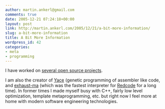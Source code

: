 ```yaml
---
author: martin.ankerl@gmail.com
comments: true
date: 2005-12-21 07:24:18+00:00
layout: post
link: http://martin.ankerl.com/2005/12/21/a-bit-more-information/
slug: a-bit-more-information
title: A Bit More Information
wordpress_id: 42
categories:
- meta
- programming
---
```



	

I have worked on [several open source projects](http://raa.ruby-lang.org/owner.rhtml?id=1550).  

I am also the creator of [Yace](http://www.pvk.ca/tiki/tiki-index.php?page=Evolving) (genetic programming of assembler like code, and [exhaust-ma](http://www.freshports.org/games/exhaust-ma) (which was the fastest interpreter for [Redcode](http://vyznev.net/corewar/guide.html) for a long time). In former times I made myself busy with C++, fairly low level optimization, template metaprogramming, etc. but right now I feel more at home with modern software engineering technologies.

